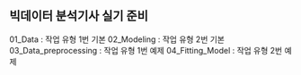 ## 빅데이터 분석기사 실기 준비 ##
01_Data : 작업 유형 1번 기본
02_Modeling : 작업 유형 2번 기본
03_Data_preprocessing : 작업 유형 1번 예제
04_Fitting_Model : 작업 유형 2번 예제
